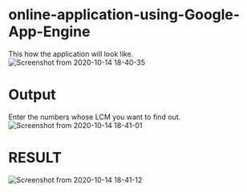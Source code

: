 # online-application-using-Google-App-Engine

This how the application will look like.
![Screenshot from 2020-10-14 18-40-35](https://user-images.githubusercontent.com/68325158/95993584-e9569100-0e4c-11eb-90a5-8eb610376036.png)
 
 # Output 
 Enter the numbers whose LCM you want to find out.
![Screenshot from 2020-10-14 18-41-01](https://user-images.githubusercontent.com/68325158/95993732-160aa880-0e4d-11eb-8c9a-23bc42f10f5b.png)
 
 # RESULT
 
![Screenshot from 2020-10-14 18-41-12](https://user-images.githubusercontent.com/68325158/95993835-3470a400-0e4d-11eb-85c9-ba46f81b307d.png)
